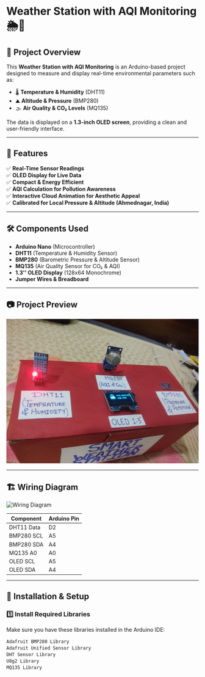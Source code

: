 # Weather Station with AQI Monitoring 🌦️💨

## 📌 Project Overview

This **Weather Station with AQI Monitoring** is an Arduino-based project designed to measure and display real-time environmental parameters such as:

- 🌡️ **Temperature & Humidity** (DHT11)
- ⛰️ **Altitude & Pressure** (BMP280)
- 🌫️ **Air Quality & CO₂ Levels** (MQ135)

The data is displayed on a **1.3-inch OLED screen**, providing a clean and user-friendly interface.

---

## 🚀 Features

✅ **Real-Time Sensor Readings**\
✅ **OLED Display for Live Data**\
✅ **Compact & Energy Efficient**\
✅ **AQI Calculation for Pollution Awareness**\
✅ **Interactive Cloud Animation for Aesthetic Appeal**\
✅ **Calibrated for Local Pressure & Altitude (Ahmednagar, India)**

---

## 🛠️ Components Used

- **Arduino Nano** (Microcontroller)
- **DHT11** (Temperature & Humidity Sensor)
- **BMP280** (Barometric Pressure & Altitude Sensor)
- **MQ135** (Air Quality Sensor for CO₂ & AQI)
- **1.3'' OLED Display** (128x64 Monochrome)
- **Jumper Wires & Breadboard**

---

## 📷 Project Preview

![Project Preview](images/image3.jpg)

---

## 🏗️ Wiring Diagram

![Wiring Diagram](images/wiring.png)

| **Component** | **Arduino Pin** |
| ------------- | --------------- |
| DHT11 Data    | D2              |
| BMP280 SCL    | A5              |
| BMP280 SDA    | A4              |
| MQ135 A0      | A0              |
| OLED SCL      | A5              |
| OLED SDA      | A4              |

---

## 🔧 Installation & Setup

### **1️⃣ Install Required Libraries**

Make sure you have these libraries installed in the Arduino IDE:

```bash
Adafruit BMP280 Library
Adafruit Unified Sensor Library
DHT Sensor Library
U8g2 Library
MQ135 Library
